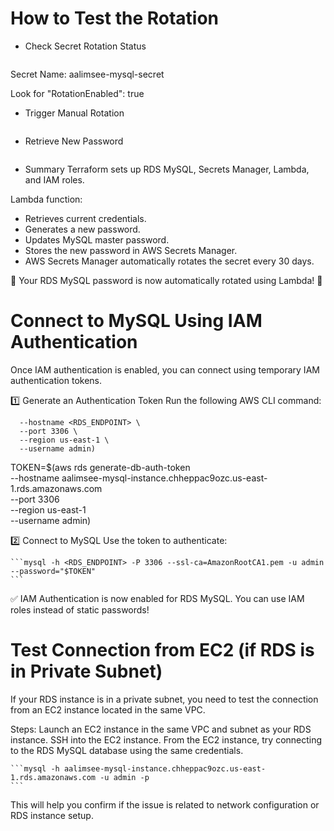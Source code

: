 
# How to Test the Rotation
- Check Secret Rotation Status
    ```aws secretsmanager describe-secret --secret-id <secret-arn> --region us-east-1
    ```
Secret Name: aalimsee-mysql-secret

Look for "RotationEnabled": true

- Trigger Manual Rotation
    ```aws secretsmanager rotate-secret --secret-id <secret-arn> --region us-east-1
    ```

- Retrieve New Password
    ```aws secretsmanager get-secret-value --secret-id <secret-arn> --region us-east-1
    ```

- Summary
Terraform sets up RDS MySQL, Secrets Manager, Lambda, and IAM roles.

Lambda function:
- Retrieves current credentials.
- Generates a new password.
- Updates MySQL master password.
- Stores the new password in AWS Secrets Manager.
- AWS Secrets Manager automatically rotates the secret every 30 days.

🚀 Your RDS MySQL password is now automatically rotated using Lambda! 🎉

# Connect to MySQL Using IAM Authentication
Once IAM authentication is enabled, you can connect using temporary IAM authentication tokens.

1️⃣ Generate an Authentication Token
Run the following AWS CLI command:

```TOKEN=$(aws rds generate-db-auth-token \
  --hostname <RDS_ENDPOINT> \
  --port 3306 \
  --region us-east-1 \
  --username admin)
```

TOKEN=$(aws rds generate-db-auth-token \
  --hostname aalimsee-mysql-instance.chheppac9ozc.us-east-1.rds.amazonaws.com \
  --port 3306 \
  --region us-east-1 \
  --username admin)

2️⃣ Connect to MySQL
Use the token to authenticate:

    ```mysql -h <RDS_ENDPOINT> -P 3306 --ssl-ca=AmazonRootCA1.pem -u admin --password="$TOKEN"
    ```
✅ IAM Authentication is now enabled for RDS MySQL. You can use IAM roles instead of static passwords!

# Test Connection from EC2 (if RDS is in Private Subnet)
If your RDS instance is in a private subnet, you need to test the connection from an EC2 instance located in the same VPC.

Steps:
Launch an EC2 instance in the same VPC and subnet as your RDS instance.
SSH into the EC2 instance.
From the EC2 instance, try connecting to the RDS MySQL database using the same credentials.

    ```mysql -h aalimsee-mysql-instance.chheppac9ozc.us-east-1.rds.amazonaws.com -u admin -p
    ```

This will help you confirm if the issue is related to network configuration or RDS instance setup.

